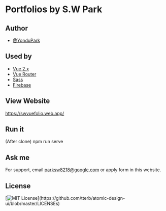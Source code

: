 
# Portfolios by S.W Park


## Author

- [@YonduPark](https://github.com/yondupark/vuefolio)

## Used by

 - [Vue 2.x](https://vuejs.org/)
 - [Vue Router](https://router.vuejs.org/)
 - [Sass](https://sass-lang.com/)
 - [Firebase](https://firebase.google.com/)
  
## View Website

https://swvuefolio.web.app/

  
## Run it

(After clone) npm run serve

  
## Ask me

For support, email parksw8218@google.com or apply form in this website.

## License

[![MIT License](https://img.shields.io/apm/l/atomic-design-ui.svg?)](https://github.com/tterb/atomic-design-ui/blob/master/LICENSEs)